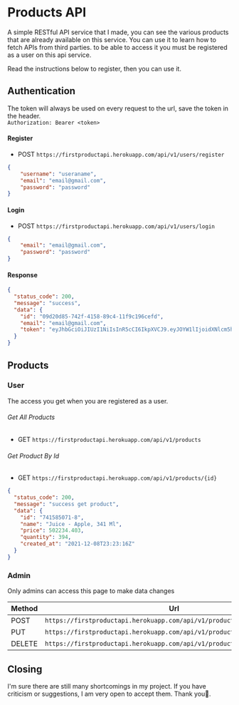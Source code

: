 # Products API

A simple RESTful API service that I made, you can see the various products that are already available on this service. You can use it to learn how to fetch APIs from third parties.
to be able to access it you must be registered as a user on this api service.

Read the instructions below to register, then you can use it.

## Authentication
The token will always be used on every request to the url, save the token in the header. <br />`Authorization: Bearer <token>`

#### Register
* POST ```https://firstproductapi.herokuapp.com/api/v1/users/register```

```json
{
    "username": "useraname",
    "email": "email@gmail.com",
    "password": "password"
}
```

#### Login
* POST ```https://firstproductapi.herokuapp.com/api/v1/users/login```

```json
{
    "email": "email@gmail.com",
    "password": "password"
}
```

#### Response
```json
{
  "status_code": 200,
  "message": "success",
  "data": {
    "id": "09d20d85-742f-4158-89c4-11f9c196cefd",
    "email": "email@gmail.com",
    "token": "eyJhbGciOiJIUzI1NiIsInR5cCI6IkpXVCJ9.eyJOYW1lIjoidXNlcm5hbWUiLCJFbWFpbCI6ImVtYWlsQGdtYWlsLmNvbSIsIklzQWRtaW4iOmZhbHNlLCJleHAiOjE2NTQzNTI3NDV9.AAcYHpVmmc052mEcBzViQumdZua2pNMvKgGZoRgW-8I"
  }
}
```

## Products


### User
The access you get when you are registered as a user.

###### Get All Products
* GET ```https://firstproductapi.herokuapp.com/api/v1/products```

###### Get Product By Id
* GET ```https://firstproductapi.herokuapp.com/api/v1/products/{id}```

```json
{
  "status_code": 200,
  "message": "success get product",
  "data": {
    "id": "741585071-8",
    "name": "Juice - Apple, 341 Ml",
    "price": 502234.403,
    "quantity": 394,
    "created_at": "2021-12-08T23:23:16Z"
  }
}
```

### Admin
Only admins can access this page to make data changes

| Method | Url |
| --- | --- |
| POST | `https://firstproductapi.herokuapp.com/api/v1/products/admin/create` |
| PUT | `https://firstproductapi.herokuapp.com/api/v1/products/admin/update/{id}`|
| DELETE | `https://firstproductapi.herokuapp.com/api/v1/products/admin/delete/{id}`|

## Closing 

I'm sure there are still many shortcomings in my project.
If you have criticism or suggestions, I am very open to accept them.
Thank you🤙.
